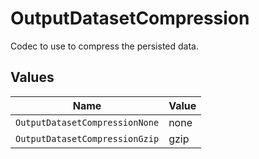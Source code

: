 # OutputDatasetCompression

Codec to use to compress the persisted data.


## Values

| Name                           | Value                          |
| ------------------------------ | ------------------------------ |
| `OutputDatasetCompressionNone` | none                           |
| `OutputDatasetCompressionGzip` | gzip                           |